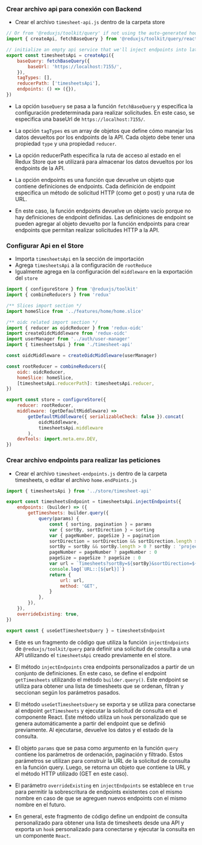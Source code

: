 ### Crear archivo api para conexión con Backend

- Crear el archivo `timesheet-api.js` dentro de la carpeta store

```jsx
// Or from '@reduxjs/toolkit/query' if not using the auto-generated hooks
import { createApi, fetchBaseQuery } from '@reduxjs/toolkit/query/react'

// initialize an empty api service that we'll inject endpoints into later as needed
export const timesheetsApi = createApi({
	baseQuery: fetchBaseQuery({
		baseUrl: 'https://localhost:7155/',
	}),
	tagTypes: [],
	reducerPath: ['timesheetsApi'],
	endpoints: () => ({}),
})
```

- La opción `baseQuery` se pasa a la función `fetchBaseQuery` y especifica la configuración predeterminada para realizar solicitudes. En este caso, se especifica una baseUrl de `https://localhost:7155/`.

- La opción `tagTypes` es un array de objetos que define cómo manejar los datos devueltos por los endpoints de la API. Cada objeto debe tener una propiedad `type` y una propiedad `reducer`.

- La opción reducerPath especifica la ruta de acceso al estado en el Redux Store que se utilizará para almacenar los datos devueltos por los endpoints de la API.

- La opción endpoints es una función que devuelve un objeto que contiene definiciones de endpoints. Cada definición de endpoint especifica un método de solicitud HTTP (como get o post) y una ruta de URL.

- En este caso, la función endpoints devuelve un objeto vacío porque no hay definiciones de endpoint definidas. Las definiciones de endpoint se pueden agregar al objeto devuelto por la función endpoints para crear endpoints que permitan realizar solicitudes HTTP a la API.

### Configurar Api en el Store

- Importa `timesheetsApi` en la sección de importación
- Agrega `timesheetsApi` a la configuración de `rootReduce`
- Igualmente agrega en la configuración del `middleware` en la exportación del `store`

```jsx
import { configureStore } from '@reduxjs/toolkit'
import { combineReducers } from 'redux'

/** Slices import section */
import homeSlice from '../features/home/home.slice'

/** oidc related import section */
import { reducer as oidcReducer } from 'redux-oidc'
import createOidcMiddleware from 'redux-oidc'
import userManager from '../auth/user-manager'
import { timesheetsApi } from './timesheet-api'

const oidcMiddleware = createOidcMiddleware(userManager)

const rootReducer = combineReducers({
	oidc: oidcReducer,
	homeSlice: homeSlice,
	[timesheetsApi.reducerPath]: timesheetsApi.reducer,
})

export const store = configureStore({
	reducer: rootReducer,
	middleware: (getDefaultMiddleware) =>
		getDefaultMiddleware({ serializableCheck: false }).concat(
			oidcMiddleware,
			timesheetsApi.middleware
		),
	devTools: import.meta.env.DEV,
})
```

### Crear archivo endpoints para realizar las peticiones

- Crear el archivo `timesheet-endpoints.js` dentro de la carpeta timesheets, o editar el archivo `home.endPoints.js`

```jsx
import { timesheetsApi } from '../store/timesheet-api'

export const timesheetsEndpoint = timesheetsApi.injectEndpoints({
	endpoints: (builder) => ({
		getTimesheets: builder.query({
			query(params) {
				const { sorting, pagination } = params
				var { sortBy, sortDirection } = sorting
				var { pageNumber, pageSize } = pagination
				sortDirection = sortDirection && sortDirection.length > 0 ? sortDirection : 'desc'
				sortBy = sortBy && sortBy.length > 0 ? sortBy : 'projectName'
				pageNumber = pageNumber ? pageNumber : 0
				pageSize = pageSize ? pageSize : 0
				var url = `Timesheets?sortBy=${sortBy}&sortDirection=${sortDirection}&pageNumber=${pageNumber}&pageSize=${pageSize}`
				console.log(`URL::[${url}]`)
				return {
					url: url,
					method: 'GET',
				}
			},
		}),
	}),
	overrideExisting: true,
})

export const { useGetTimesheetsQuery } = timesheetsEndpoint
```

- Este es un fragmento de código que utiliza la función `injectEndpoints` de `@reduxjs/toolkit/query` para definir una solicitud de consulta a una API utilizando el `timesheetsApi` creado previamente en el store.

- El método `injectEndpoints` crea endpoints personalizados a partir de un conjunto de definiciones. En este caso, se define el endpoint `getTimesheets` utilizando el método `builder.query()`. Este endpoint se utiliza para obtener una lista de timesheets que se ordenan, filtran y seccionan según los parámetros pasados.

- El método `useGetTimesheetsQuery` se exporta y se utiliza para conectarse al endpoint `getTimesheets` y ejecutar la solicitud de consulta en el componente React. Este método utiliza un `hook` personalizado que se genera automáticamente a partir del endpoint que se definió previamente. Al ejecutarse, devuelve los datos y el estado de la consulta.

- El objeto `params` que se pasa como argumento en la función `query` contiene los parámetros de ordenación, paginación y filtrado. Estos parámetros se utilizan para construir la URL de la solicitud de consulta en la función query. Luego, se retorna un objeto que contiene la URL y el método HTTP utilizado (GET en este caso).

- El parámetro `overrideExisting` en `injectEndpoints` se establece en `true` para permitir la sobrescritura de endpoints existentes con el mismo nombre en caso de que se agreguen nuevos endpoints con el mismo nombre en el futuro.

- En general, este fragmento de código define un endpoint de consulta personalizado para obtener una lista de timesheets desde una API y exporta un `hook` personalizado para conectarse y ejecutar la consulta en un componente `React`.
